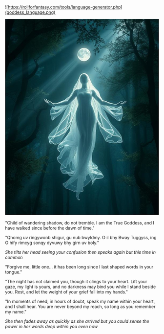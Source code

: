 
![https://rollforfantasy.com/tools/language-generator.php](goddess_language.png)

![Bway Tuggyss](image.png)

"Child of wandering shadow, do not tremble. I am the True Goddess, and I have walked since before the dawn of time."

"Qhomg uv ringywonb shigur, gu nub bwyldmy. O il bhy Bway Tuggyss, ing O hify rimcyg sonqy dyvuwy bhy girn uv boly."

*She tilts her head seeing your confusion then speaks again but this time in common*

"Forgive me, little one… it has been long since I last shaped words in your tongue." 

"The night has not claimed you, though it clings to your heart. Lift your gaze, my light is yours, and no darkness may bind you while I stand beside you. Rest, and let the weight of your grief fall into my hands."

"In moments of need, in hours of doubt, speak my name within your heart, and I shall hear. You are never beyond my reach, so long as you remember my name."

*She then fades away as quickly as she arrived but you could sense the power in her words deep within you even now*